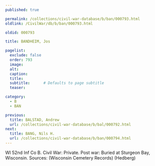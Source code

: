 ```yaml
---
published: true

permalink: /collections/civil-war-database/b/ban/000793.html
oldlink: /CivilWar/db/b/ban/000793.html

oldid: 000793

title: BANDHEIM, Jos

pagelist:
  exclude: false
  order: 793
  image: 
  alt:
  caption:
  title:
  subtitle:      # Defaults to page subtitle
  teaser:

category: 
  - B 
  - BAN

previous:
  title: BALSTAD, Andrew
  url: /collections/civil-war-database/b/bal/000792.html  
next:
  title: BANG, Nils H.
  url: /collections/civil-war-database/b/ban/000794.html   
---
```

WI 52nd Inf Co B. Civil War: Private. Post war: Buried at Sturgeon Bay, Wisconsin. Sources: (Wisconsin Cemetery Records) (Hedberg)